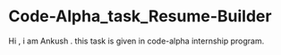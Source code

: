 # Code-Alpha_task_Resume-Builder
Hi , i am Ankush . this task is given in code-alpha internship program. 
